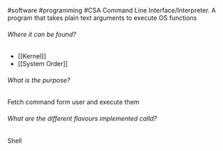 #software #programming #CSA 
Command Line Interface/Interpreter. A program that takes plain text arguments to execute OS functions

###### Where it can be found?
- [[Kernel]]
- [[System Order]]

###### What is the purpose?
Fetch command form user and execute them

###### What are the different flavours implemented calld?
Shell


